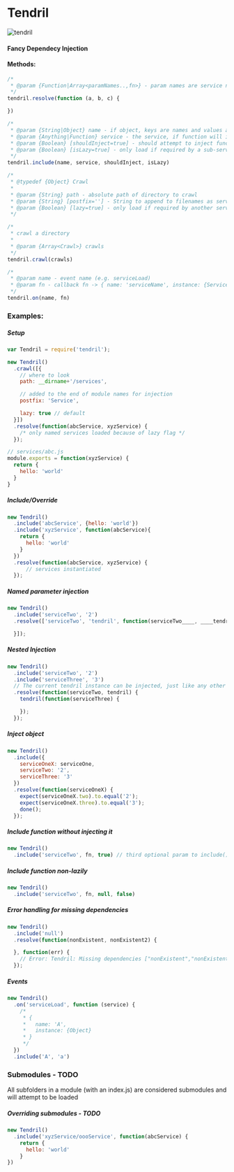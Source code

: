 # Tendril
![tendril](http://upload.wikimedia.org/wikipedia/commons/1/17/Vine.jpg)

#### Fancy Dependecy Injection

#### Methods:
```js
/*
 * @param {Function|Array<paramNames..,fn>} - param names are service names
 */
tendril.resolve(function (a, b, c) {

})
```
```js
/*
 * @param {String|Object} name - if object, keys are names and values are services
 * @param {Anything|Function} service - the service, if function will inject
 * @param {Boolean} [shouldInject=true] - should attempt to inject function
 * @param {Boolean} [isLazy=true] - only load if required by a sub-service
 */
tendril.include(name, service, shouldInject, isLazy)
```
```js
/*
 * @typedef {Object} Crawl
 *
 * @param {String} path - absolute path of directory to crawl
 * @param {String} [postfix=''] - String to append to filenames as services
 * @param {Boolean} [lazy=true] - only load if required by another service
 */

/*
 * crawl a directory
 *
 * @param {Array<Crawl>} crawls
 */
tendril.crawl(crawls)

```
```js
/*
 * @param name - event name (e.g. serviceLoad)
 * @param fn - callback fn -> { name: 'serviceName', instance: {Service} }
 */
tendril.on(name, fn)
```

### Examples:

##### Setup
```js
var Tendril = require('tendril');

new Tendril()
  .crawl([{
    // where to look
    path: __dirname+'/services',

    // added to the end of module names for injection
    postfix: 'Service',

    lazy: true // default
  }])
  .resolve(function(abcService, xyzService) {
    /* only named services loaded because of lazy flag */
  });
```

```js
// services/abc.js
module.exports = function(xyzService) {
  return {
    hello: 'world'
  }
}
```

##### Include/Override
```js
new Tendril()
  .include('abcService', {hello: 'world'})
  .include('xyzService', function(abcService){
    return {
      hello: 'world'
    }
  })
  .resolve(function(abcService, xyzService) {
      // services instantiated
  });

```

##### Named parameter injection
```js
new Tendril()
  .include('serviceTwo', '2')
  .resolve(['serviceTwo', 'tendril', function(serviceTwo____, ____tendril) {

  }]);
```

##### Nested Injection
```js
new Tendril()
  .include('serviceTwo', '2')
  .include('serviceThree', '3')
  // The current tendril instance can be injected, just like any other service
  .resolve(function(serviceTwo, tendril) {
    tendril(function(serviceThree) {

    });
  });
```

##### Inject object
```js
new Tendril()
  .include({
    serviceOneX: serviceOne,
    serviceTwo: '2',
    serviceThree: '3'
  })
  .resolve(function(serviceOneX) {
    expect(serviceOneX.two).to.equal('2');
    expect(serviceOneX.three).to.equal('3');
    done();
  });
```

##### Include function without injecting it
```js
new Tendril()
  .include('serviceTwo', fn, true) // third optional param to include()
```

##### Include function non-lazily
```js
new Tendril()
  .include('serviceTwo', fn, null, false)
```

##### Error handling for missing dependencies
```js
new Tendril()
  .include('null')
  .resolve(function(nonExistent, nonExistent2) {

  }, function(err) {
    // Error: Tendril: Missing dependencies ["nonExistent","nonExistent2"]]
  });
```

##### Events
```js
new Tendril()
  .on('serviceLoad', function (service) {
    /*
     * {
     *   name: 'A',
     *   instance: {Object}
     * }
     */
  })
  .include('A', 'a')
```

### Submodules - TODO
All subfolders in a module (with an index.js) are considered submodules and will attempt to be loaded

##### Overriding submodules - TODO
```js
new Tendril()
  .include('xyzService/oooService', function(abcService) {
    return {
      hello: 'world'
    }
})
```
